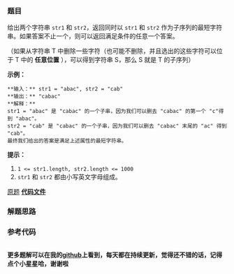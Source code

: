 ### 题目
给出两个字符串 `str1` 和 `str2`，返回同时以 `str1` 和 `str2`
作为子序列的最短字符串。如果答案不止一个，则可以返回满足条件的任意一个答案。

（如果从字符串 T 中删除一些字符（也可能不删除，并且选出的这些字符可以位于 T 中的  **任意位置** ），可以得到字符串 S，那么 S 就是 T
的子序列）



**示例：**

    
    
    **输入：** str1 = "abac", str2 = "cab"
    **输出：** "cabac"
    **解释：**
    str1 = "abac" 是 "cabac" 的一个子串，因为我们可以删去 "cabac" 的第一个 "c"得到 "abac"。 
    str2 = "cab" 是 "cabac" 的一个子串，因为我们可以删去 "cabac" 末尾的 "ac" 得到 "cab"。
    最终我们给出的答案是满足上述属性的最短字符串。
    



**提示：**

  1. `1 <= str1.length, str2.length <= 1000`
  2. `str1` 和 `str2` 都由小写英文字母组成。

[原题](https://leetcode-cn.com/problems/shortest-common-supersequence/)    **[代码文件]()**


### 解题思路




### 参考代码

```go


```




**更多题解可以在我的[github](https://github.com/LZH139/leetcode_Go)上看到，每天都在持续更新，觉得还不错的话，记得点个小星星哈，谢谢啦**
